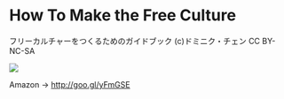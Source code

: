 How To Make the Free Culture
====================

フリーカルチャーをつくるためのガイドブック (c)ドミニク・チェン CC BY-NC-SA

<img src="https://raw.githubusercontent.com/mapconcierge/HowToMakeFreeCulture/master/img/HowToMakeFreeCulture.png" />

Amazon -> http://goo.gl/yFmGSE
